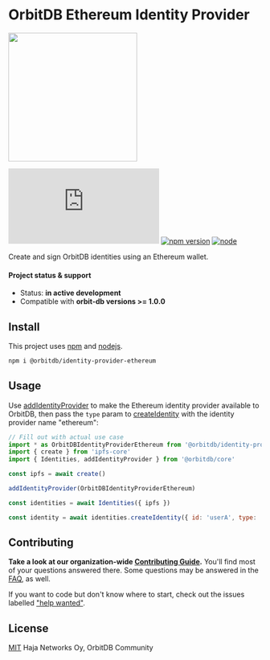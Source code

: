 # OrbitDB Ethereum Identity Provider

<p align="left">
  <img src="https://github.com/orbitdb/orbitdb/blob/main/images/orbit_db_logo_color.png" width="256" />
</p>

[![Matrix](https://img.shields.io/matrix/orbit-db:matrix.org?label=chat%20on%20matrix)](https://app.element.io/#/room/#orbit-db:matrix.org) [![npm version](https://badge.fury.io/js/orbit-db.svg)](https://www.npmjs.com/package/orbit-db-identity-provider-ethereum) [![node](https://img.shields.io/node/v/orbit-db.svg)](https://www.npmjs.com/package/@orbitdb/identity-provider-ethereum)

Create and sign OrbitDB identities using an Ethereum wallet.

#### Project status & support

* Status: **in active development**
* Compatible with **orbit-db versions >= 1.0.0**

## Install

This project uses [npm](http://npmjs.com/) and [nodejs](https://nodejs.org/).

```sh
npm i @orbitdb/identity-provider-ethereum
```

## Usage

Use [addIdentityProvider](https://api.orbitdb.org/module-Identities.html#.addIdentityProvider) to make the Ethereum identity provider available to OrbitDB, then pass the `type` param to [createIdentity](https://api.orbitdb.org/module-Identities-Identities.html#createIdentity) with the identity provider name "ethereum":

```js
// Fill out with actual use case
import * as OrbitDBIdentityProviderEthereum from '@orbitdb/identity-provider-ethereum'
import { create } from 'ipfs-core'
import { Identities, addIdentityProvider } from '@orbitdb/core'

const ipfs = await create()

addIdentityProvider(OrbitDBIdentityProviderEthereum)

const identities = await Identities({ ipfs })

const identity = await identities.createIdentity({ id: 'userA', type: 'ethereum' }) // you can now use this with your OrbitDB databases.
```

## Contributing

**Take a look at our organization-wide [Contributing Guide](https://github.com/orbitdb/welcome/blob/master/contributing.md).** You'll find most of your questions answered there. Some questions may be answered in the [FAQ](FAQ.md), as well.

If you want to code but don't know where to start, check out the issues labelled ["help wanted"](https://github.com/orbitdb/orbitdb/issues?q=is%3Aopen+is%3Aissue+label%3A%22help+wanted%22+sort%3Areactions-%2B1-desc).

## License

[MIT](LICENSE) Haja Networks Oy, OrbitDB Community